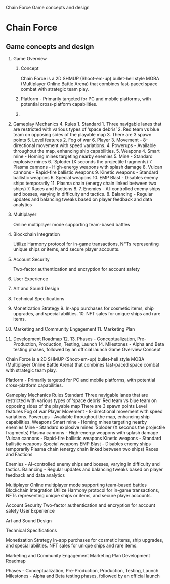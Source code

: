 Chain Force
Game concepts and design

# Chain Force


## Game concepts and design



1. Game Overview
    1. Concept

        Chain Force is a 2D SHMUP (Shoot-em-up) bullet-hell style MOBA (Multiplayer Online Battle Arena) that combines fast-paced space combat with strategic team play.

    2. Platform - Primarily targeted for PC and mobile platforms, with potential cross-platform capabilities.
    3. 
2. Gameplay Mechanics
    4. Rules
        1. Standard
            1. Three navigable lanes that are restricted with various types of ‘space debris’
            2. Red team vs blue team on opposing sides of the playable map
            3. There are 3 spawn points 
    5. Level features
        2. Fog of war
    6. Player
        3. Movement - 8-directional movement with speed variations.
        4. Powerups - Available throughout the map, enhancing ship capabilities.
        5. Weapons
            4. Smart mine - Homing mines targeting nearby enemies
            5. Mine - Standard explosive mines
            6. ‘Sploder (X seconds the projectile fragments)
            7. Plasma cannons - High-energy weapons with splash damage
            8. Vulcan cannons - Rapid-fire ballistic weapons
            9. Kinetic weapons - Standard ballistic weapons
        6. Special weapons
            10. EMP Blast - Disables enemy ships temporarily
            11. Plasma chain (energy chain linked between two ships)
        7. Races and Factions
        8. 
    7. Enemies - AI-controlled enemy ships and bosses, varying in difficulty and tactics.
    8. Balancing - Regular updates and balancing tweaks based on player feedback and data analytics
3. Multiplayer

    Online multiplayer mode supporting team-based battles

4. Blockchain Integration 

    Utilize Harmony protocol for in-game transactions, NFTs representing unique ships or items, and secure player accounts.

5. Account Security

    Two-factor authentication and encryption for account safety

6. User Experience
7. Art and Sound Design
8. Technical Specifications
9. Monetization Strategy
    9. In-app purchases for cosmetic items, ship upgrades, and special abilities.
    10. NFT sales for unique ships and rare items.
10. Marketing and Community Engagement
    11. Marketing Plan
11. Development Roadmap
    12. 
    13. Phases - Conceptualization, Pre-Production, Production, Testing, Launch
    14. Milestones - Alpha and Beta testing phases, followed by an official launch
Game Overview
Concept

Chain Force is a 2D SHMUP (Shoot-em-up) bullet-hell style MOBA (Multiplayer Online Battle Arena) that combines fast-paced space combat with strategic team play.

Platform - Primarily targeted for PC and mobile platforms, with potential cross-platform capabilities.

Gameplay Mechanics
Rules
Standard
Three navigable lanes that are restricted with various types of ‘space debris’
Red team vs blue team on opposing sides of the playable map
There are 3 spawn points 
Level features
Fog of war
Player
Movement - 8-directional movement with speed variations.
Powerups - Available throughout the map, enhancing ship capabilities.
Weapons
Smart mine - Homing mines targeting nearby enemies
Mine - Standard explosive mines
‘Sploder (X seconds the projectile fragments)
Plasma cannons - High-energy weapons with splash damage
Vulcan cannons - Rapid-fire ballistic weapons
Kinetic weapons - Standard ballistic weapons
Special weapons
EMP Blast - Disables enemy ships temporarily
Plasma chain (energy chain linked between two ships)
Races and Factions


Enemies - AI-controlled enemy ships and bosses, varying in difficulty and tactics.
Balancing - Regular updates and balancing tweaks based on player feedback and data analytics

Multiplayer
Online multiplayer mode supporting team-based battles
Blockchain Integration 
Utilize Harmony protocol for in-game transactions, NFTs representing unique ships or items, and secure player accounts.

Account Security
Two-factor authentication and encryption for account safety
User Experience

Art and Sound Design

Technical Specifications

Monetization Strategy
In-app purchases for cosmetic items, ship upgrades, and special abilities.
NFT sales for unique ships and rare items.

Marketing and Community Engagement
Marketing Plan
Development Roadmap


Phases - Conceptualization, Pre-Production, Production, Testing, Launch
Milestones - Alpha and Beta testing phases, followed by an official launch
